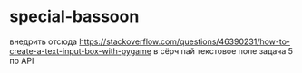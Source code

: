 # special-bassoon
внедрить отсюда https://stackoverflow.com/questions/46390231/how-to-create-a-text-input-box-with-pygame в сёрч пай текстовое поле задача 5 по API

